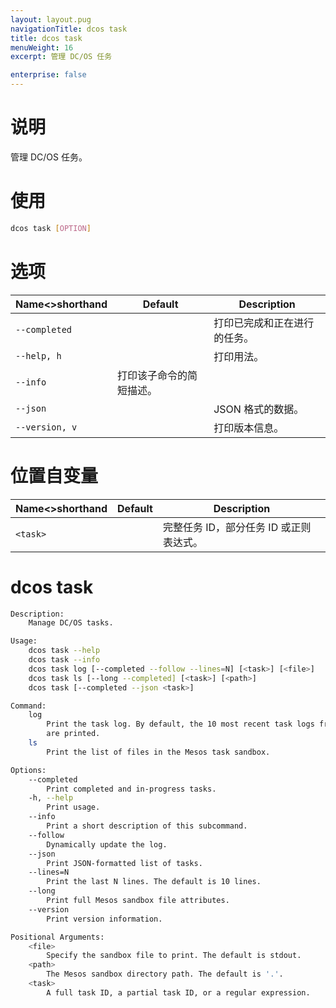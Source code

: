 ```yaml
---
layout: layout.pug
navigationTitle: dcos task
title: dcos task
menuWeight: 16
excerpt: 管理 DC/OS 任务

enterprise: false
---
```



# 说明
管理 DC/OS 任务。

# 使用

```bash
dcos task [OPTION]
```

# 选项

| Name<>shorthand | Default | Description |
|---------|-------------|-------------|
| `--completed` | | 打印已完成和正在进行的任务。|
| `--help, h` | | 打印用法。|
| `--info` | 打印该子命令的简短描述。|
| `--json` | | JSON 格式的数据。|
| `--version, v` | | 打印版本信息。|

# 位置自变量

| Name<>shorthand | Default | Description |
|---------|-------------|-------------|
| `<task>` | | 完整任务 ID，部分任务 ID 或正则表达式。|

# dcos task

```bash
Description:
    Manage DC/OS tasks.

Usage:
    dcos task --help
    dcos task --info
    dcos task log [--completed --follow --lines=N] [<task>] [<file>]
    dcos task ls [--long --completed] [<task>] [<path>]
    dcos task [--completed --json <task>]

Command:
    log
        Print the task log. By default, the 10 most recent task logs from stdout
        are printed.
    ls
        Print the list of files in the Mesos task sandbox.

Options:
    --completed
        Print completed and in-progress tasks.
    -h, --help
        Print usage.
    --info
        Print a short description of this subcommand.
    --follow
        Dynamically update the log.
    --json
        Print JSON-formatted list of tasks.
    --lines=N
        Print the last N lines. The default is 10 lines.
    --long
        Print full Mesos sandbox file attributes.
    --version
        Print version information.

Positional Arguments:
    <file>
        Specify the sandbox file to print. The default is stdout.
    <path>
        The Mesos sandbox directory path. The default is '.'.
    <task>
        A full task ID, a partial task ID, or a regular expression.
```


